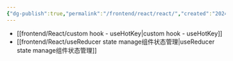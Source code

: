 ```yaml
---
{"dg-publish":true,"permalink":"/frontend/react/react/","created":"2024-04-03T10:25:53.000+08:00","updated":"2024-04-03T10:25:53.000+08:00"}
---
```




+ [[frontend/React/custom hook - useHotKey\|custom hook - useHotKey]]
+ [[frontend/React/useReducer state manage组件状态管理\|useReducer state manage组件状态管理]]
